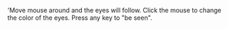 'Move mouse around and the eyes will follow. Click the mouse to change the color of the eyes. Press any key to "be seen".